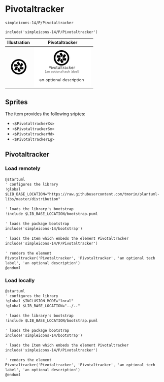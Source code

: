 # Pivotaltracker


```text
simpleicons-14/P/Pivotaltracker
```

```text
include('simpleicons-14/P/Pivotaltracker')
```



| Illustration | Pivotaltracker |
| :---: | :---: |
| ![illustration for Illustration](../../simpleicons-14/P/Pivotaltracker.png) | ![illustration for Pivotaltracker](../../simpleicons-14/P/Pivotaltracker.Local.png) |



## Sprites
The item provides the following sriptes:

- `<$PivotaltrackerXs>`
- `<$PivotaltrackerSm>`
- `<$PivotaltrackerMd>`
- `<$PivotaltrackerLg>`





## Pivotaltracker

### Load remotely
```plantuml
@startuml
' configures the library
!global $LIB_BASE_LOCATION="https://raw.githubusercontent.com/tmorin/plantuml-libs/master/distribution"

' loads the library's bootstrap
!include $LIB_BASE_LOCATION/bootstrap.puml

' loads the package bootstrap
include('simpleicons-14/bootstrap')

' loads the Item which embeds the element Pivotaltracker
include('simpleicons-14/P/Pivotaltracker')

' renders the element
Pivotaltracker('Pivotaltracker', 'Pivotaltracker', 'an optional tech label', 'an optional description')
@enduml
```

### Load locally
```plantuml
@startuml
' configures the library
!global $INCLUSION_MODE="local"
!global $LIB_BASE_LOCATION="../.."

' loads the library's bootstrap
!include $LIB_BASE_LOCATION/bootstrap.puml

' loads the package bootstrap
include('simpleicons-14/bootstrap')

' loads the Item which embeds the element Pivotaltracker
include('simpleicons-14/P/Pivotaltracker')

' renders the element
Pivotaltracker('Pivotaltracker', 'Pivotaltracker', 'an optional tech label', 'an optional description')
@enduml
```

